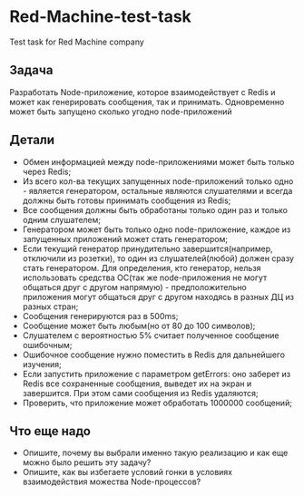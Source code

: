 # Red-Machine-test-task

Test task for Red Machine company 

## Задача

Разработать Node-приложение, которое взаимодействует с Redis и может как генерировать сообщения, так и принимать. Одновременно может быть запущено сколько угодно node-приложений

## Детали

* Обмен информацией между node-приложениями может быть только через Redis;
* Из всего кол-ва текущих запущенных node-приложений только одно - является генератором, остальные являются слушателями и всегда должны быть готовы принимать сообщения из Redis;
* Все сообщения должны быть обработаны только один раз и только одним слушателем;
* Генератором может быть только одно node-приложение, каждое из запущенных приложений может стать генератором;
* Если текущий генератор принудительно завершится(например, отключили из розетки), то один из слушателей(любой) должен сразу стать генератором. Для определения, кто генератор, нельзя использовать средства ОС(так же node-приложения не могут общаться друг с другом напрямую) - предположительно приложения могут общаться друг с другом находясь в разных ДЦ из разных стран;
* Сообщения генерируются раз в 500ms;
* Сообщение может быть любым(но от 80 до 100 символов);
* Слушателем с вероятностью 5% считает полученное сообщение ошибочным;
* Ошибочное сообщение нужно поместить в Redis для дальнейшего изучения;
* Если запустить приложение с параметром getErrors: оно заберет из Redis все сохраненные сообщения, выведет их на экран и завершится. При этом сами сообщения из Redis удаляются;
* Проверить, что приложение может обработать 1000000 сообщений;

## Что еще надо

* Опишите, почему вы выбрали именно такую реализацию и как еще можно было решить эту задачу?
* Опишите, как вы избегаете условий гонки в условиях взаимодействия можества Node-процессов?
